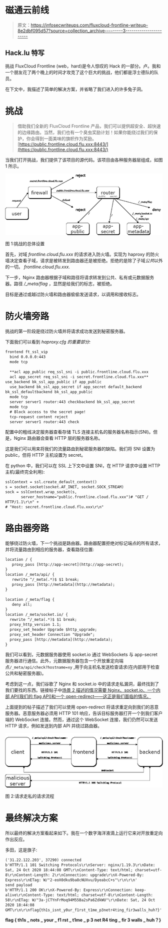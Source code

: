 # 磁通云前线

> 原文：<https://infosecwriteups.com/fluxcloud-frontline-writeup-8e2dbf095d57?source=collection_archive---------3----------------------->

## Hack.lu 特写

挑战 FluxCloud Frontline (web，hard)是令人惊叹的 Hack 的一部分。卢。我和一个朋友花了两个晚上的时间才攻克了这个巨大的挑战，他们都是浮士德队的队员。

在下文中，我描述了简单的解决方案，并省略了我们进入的许多兔子洞。

# 挑战

> 借助我们全新的 FluxCloud Frontline 产品，我们可以提供超安全、超快速的边缘路由。当然，我们也有一个臭虫奖励计划！如果你能绕过我们的保护，你会得到一面美味的旗帜作为奖励。[https://public.frontline.cloud.flu.xxx:8443/](https://public.frontline.cloud.flu.xxx:8443/)

当我们打开挑战，我们提供了该项目的源代码。该项目由各种服务器层组成，如图 1 所示。

![](img/9b2ef4ef92ffb893c0603a5a5d9db036.png)

图 1:挑战的总体设置

首先，对域 *frontline.cloud.flu.xxx* 的请求进入防火墙。实现为 haproxy 的防火墙决定查看子域，请求是被转发到路由器还是被拒绝。拒绝的是除了子域*公共*以外的一切。 *frontline.cloud.flu.xxx.*

下一步，Nginx 路由器根据子域和路径将请求转发到公共、私有或元数据服务器。路径 */_meta/flag* ，显然是给我们的标志，被拒绝。

目标是通过或越过防火墙和路由器偷偷发送请求，以调用和接收标志。

# 防火墙旁路

挑战的第一阶段是绕过防火墙并将请求成功发送到秘密服务器。

下面我们可以看到 *haproxy.cfg 的重要部分:*

```
frontend ft_ssl_vip
  bind 0.0.0.0:443
  mode tcp

  **acl app_public req_ssl_sni -i public.frontline.cloud.flu.xxx
  acl app_secret req_ssl_sni -i secret.frontline.cloud.flu.xxx** use_backend bk_ssl_app_public if app_public
  use_backend bk_ssl_app_secret if app_secret default_backend bk_ssl_defaultbackend bk_ssl_app_public
  mode tcp
  server server1 router:443 checkbackend bk_ssl_app_secret
  mode tcp
  # Block access to the secret page!
  tcp-request content reject
  server server1 router:443 check
```

配置中的粗线决定服务器查看存储 TLS 连接主机名的服务器名称指示(SNI)。但是，Nginx 路由器会查看 HTTP 层的服务器名称。

这是我们可以用来将我们的流量路由到秘密服务器的缺陷。我们将 SNI 设置为 public，但将 HTTP 主机设置为 secret。

在 python 中，我们可以在 SSL 上下文中设置 SNI，在 HTTP 请求中设置 HTTP 主机(最终完全利用):

```
sslContext = ssl.create_default_context()
s = socket.socket(socket.AF_INET, socket.SOCK_STREAM)
sock = sslContext.wrap_socket(s,
       server_hostname="public.frontline.cloud.flu.xxx")# "GET / HTTP/1.1\r\n" +
# "Host: secret.frontline.cloud.flu.xxx\r\n"
```

# 路由器旁路

能够绕过防火墙，下一个挑战是路由器。路由器配置拒绝对标记端点的所有请求，并将流量路由到相应的服务器，查看路径位置:

```
location / {
   proxy_pass [http://app-secret](http://app-secret);
}
location /_meta/api/ {
   rewrite ^/_meta(.*)$ $1 break;
   proxy_pass [http://metadata](http://metadata);
}

location /_meta/flag {
   deny all;
}
location /_meta/socket.io/ {
  rewrite ^/_meta(.*)$ $1 break;
  proxy_http_version 1.1;
  proxy_set_header Upgrade $http_upgrade;
  proxy_set_header Connection "Upgrade";
  proxy_pass [http://metadata](http://metadata);
}
```

我们可以看到，元数据服务器使用 socket.io 通过 WebSockets 与 app-secret 服务器进行通信。此外，元数据服务器包含一个开放重定向端点`/_meta/api/check?hostname=xy` ,用于向主机名发送检查请求(在内部用于检查公共和秘密服务器)。

考虑到这一点，我们谷歌了 Nginx 和 socket.io 中的请求走私漏洞，最终找到了我们要找的东西。链接帖子中[场景 2 描述的情况需要 Nginx、socket.io、一个内部 API(我们的 flag API)和一个 open-redirect——这正是我们面临的情况。](https://github.com/0ang3el/websocket-smuggle)

上面提到的帖子描述了我们可以使用 open-redirect 将请求重定向到我们的恶意服务器。恶意服务器必须用 HTTP 101 响应，告诉目标服务器打开一个到我们客户端的 WebSocket 连接。然而，通过这个 WebSocket 连接，我们仍然可以发送 HTTP 请求，例如发送到内部 API 并绕过路由器。

![](img/dce0fb052b457fe7c03f40d9193274d2.png)

图 2:请求走私的请求流程

# 最终解决方案

所以最终的解决方案看起来如下。我在一个数字海洋液滴上运行它来对开放重定向作出反应。

多田，这是旗子:

```
('31.22.122.203', 37290) connected
b'HTTP/1.1 101 Switching Protocols\r\nServer: nginx/1.19.3\r\nDate: Sat, 24 Oct 2020 18:44:08 GMT\r\nContent-Type: text/html; charset=utf-8\r\nContent-Length: 2\r\nConnection: upgrade\r\nX-Powered-By: Express\r\nETag: W/"2-eoX0dku9ba8cNUXvu/DyeabcC+s"\r\n\r\n'
send payload
b'HTTP/1.1 200 OK\r\nX-Powered-By: Express\r\nConnection: keep-alive\r\nContent-Type: text/html; charset=utf-8\r\nContent-Length: 58\r\nETag: W/"3a-jCTYnFrMoq94M55Ba2sPa6ZdkWU"\r\nDate: Sat, 24 Oct 2020 18:44:08 GMT\r\n\r\nflag{th1s_isnt_y0ur_f1rst_t1me_p3netr4ting_fir3walls_huh?}'
```

**flag { th1s _ nots _ your _ f1 rst _ t1me _ p 3 net R4 ting _ fir 3 walls _ huh？}**